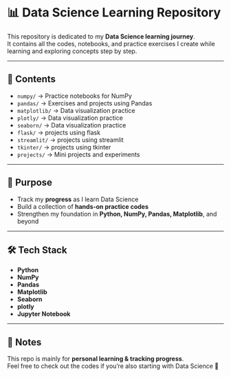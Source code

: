 # 📊 Data Science Learning Repository

This repository is dedicated to my **Data Science learning journey**.  
It contains all the codes, notebooks, and practice exercises I create while learning and exploring concepts step by step.

---

## 📂 Contents
- `numpy/` → Practice notebooks for NumPy
- `pandas/` → Exercises and projects using Pandas
- `matplotlib/` → Data visualization practice
- `plotly/` → Data visualization practice
- `seaborn/` → Data visualization practice
- `flask/` → projects using flask
- `streamlit/` → projects using streamlit
- `tkinter/` → projects using tkinter
- `projects/` → Mini projects and experiments

---

## 🚀 Purpose
- Track my **progress** as I learn Data Science
- Build a collection of **hands-on practice codes**
- Strengthen my foundation in **Python, NumPy, Pandas, Matplotlib**, and beyond

---

## 🛠 Tech Stack
- **Python**
- **NumPy**
- **Pandas**
- **Matplotlib**
- **Seaborn**
- **plotly**
- **Jupyter Notebook**

---

## 📜 Notes
This repo is mainly for **personal learning & tracking progress**.  
Feel free to check out the codes if you’re also starting with Data Science 🚀

